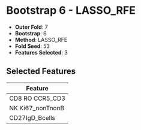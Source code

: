 # Bootstrap 6 - LASSO_RFE

- **Outer Fold**: 7
- **Bootstrap**: 6
- **Method**: LASSO_RFE
- **Fold Seed**: 53
- **Features Selected**: 3

## Selected Features

| Feature |
|---------|
| CD8 RO CCR5_CD3 |
| NK Ki67_nonTnonB |
| CD27IgD_Bcells |
